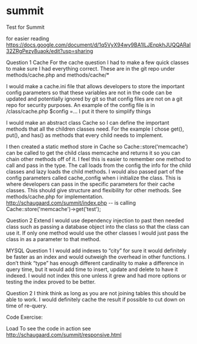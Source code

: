 # summit
Test for Summit

for easier reading
https://docs.google.com/document/d/1q5VyX94wy9BA1lLJEnpkhJUQQARaI32ZRgPezy8uaok/edit?usp=sharing


Question 1 Cache
For the cache question I had to make a few quick classes to make sure I had everything correct.
These are in the git repo under methods/cache.php and  methods/cache/*
 
I would make a cache.ini file that allows developers to store the important config parameters so that these variables are not in the code can be updated and potentially ignored by git so that config files are not on a git repo for security purposes. An example of the config file is in /class/cache.php $config =... I put it there to simplify things

I would make an abstract class Cache so I can define the important methods that all the children classes need. For the example I chose get(), put(), and has() as methods that every child needs to implement. 

I then created a static method store in Cache so Cache::store(‘memcache’) can be called to get the child class memcache and returns it so you can chain other methods off of it. I feel this is easier to remember one method to call and pass in the type. The call loads from the config the info for the child classes and lazy loads the child methods. I would also passed part of the config parameters called cache_config when i initialize the class. This is where developers can pass in the specific parameters for their cache classes. This should give structure and flexibility for other methods.
See methods/cache.php for implementation.
http://schaugaard.com/summit/index.php -- is calling Cache::store('memcache')->get('test');

Question 2 Extend
I would use dependency injection to past then needed class such as passing a database object  into the class so that the class can use it. If only one method would use the other classes I would just pass the class in as a parameter to that method. 

MYSQL 
Question 1 
I would add indexes to “city” for sure it would definitely be faster as an index and would outweigh the overhead in other functions. I don’t think “type” has enough different cardinality to make a difference in query time, but it would add time to insert, update and delete to have it indexed. I would not index this one unless it grew and had more options or testing the index proved to be better. 

Question 2 
I think think as long as you are not joining tables this should be able to work. I would definitely cache the result if possible to cut down on time of re-query. 

Code Exercise:

Load 
To see the code in action see http://schaugaard.com/summit/responsive.html 








